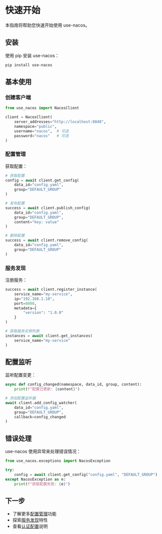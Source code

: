 # 快速开始

本指南将帮助您快速开始使用 use-nacos。

## 安装

使用 pip 安装 use-nacos：

```bash
pip install use-nacos
```

## 基本使用

### 创建客户端

```python
from use_nacos import NacosClient

client = NacosClient(
    server_addresses="http://localhost:8848",
    namespace="public",
    username="nacos",  # 可选
    password="nacos"   # 可选
)
```

### 配置管理

获取配置：

```python
# 获取配置
config = await client.get_config(
    data_id="config.yaml",
    group="DEFAULT_GROUP"
)

# 发布配置
success = await client.publish_config(
    data_id="config.yaml",
    group="DEFAULT_GROUP",
    content="key: value"
)

# 删除配置
success = await client.remove_config(
    data_id="config.yaml",
    group="DEFAULT_GROUP"
)
```

### 服务发现

注册服务：

```python
success = await client.register_instance(
    service_name="my-service",
    ip="192.168.1.10",
    port=8080,
    metadata={
        "version": "1.0.0"
    }
)

# 获取服务实例列表
instances = await client.get_instances(
    service_name="my-service"
)
```

## 配置监听

监听配置变更：

```python
async def config_changed(namespace, data_id, group, content):
    print(f"配置已更新: {content}")

# 添加配置监听器
await client.add_config_watcher(
    data_id="config.yaml",
    group="DEFAULT_GROUP",
    callback=config_changed
)
```

## 错误处理

use-nacos 使用异常来处理错误情况：

```python
from use_nacos.exceptions import NacosException

try:
    config = await client.get_config("config.yaml", "DEFAULT_GROUP")
except NacosException as e:
    print(f"获取配置失败: {e}")
```

## 下一步

- 了解更多[配置管理](./config)功能
- 探索[服务发现](./discovery)特性
- 查看[认证配置](./auth)说明